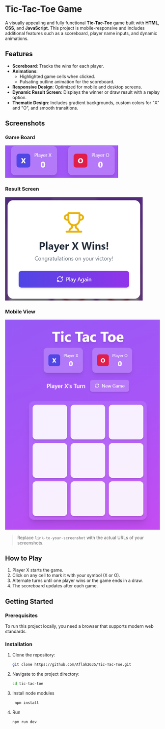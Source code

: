 # Tic-Tac-Toe Game

A visually appealing and fully functional **Tic-Tac-Toe** game built with **HTML**, **CSS**, and **JavaScript**. This project is mobile-responsive and includes additional features such as a scoreboard, player name inputs, and dynamic animations.

## Features

- **Scoreboard**: Tracks the wins for each player.
- **Animations**: 
  - Highlighted game cells when clicked.
  - Pulsating outline animation for the scoreboard.
- **Responsive Design**: Optimized for mobile and desktop screens.
- **Dynamic Result Screen**: Displays the winner or draw result with a replay option.
- **Thematic Design**: Includes gradient backgrounds, custom colors for "X" and "O", and smooth transitions.

## Screenshots

### Game Board
![Tic-Tac-Toe Game Board](https://raw.githubusercontent.com/Aflah2635/Tic-Tac-Toe/refs/heads/main/images/gameboard.png)

### Result Screen
![Result Screen](https://raw.githubusercontent.com/Aflah2635/Tic-Tac-Toe/refs/heads/main/images/result.png)

### Mobile View
![Mobile View](https://raw.githubusercontent.com/Aflah2635/Tic-Tac-Toe/refs/heads/main/images/phone.png)

> Replace `link-to-your-screenshot` with the actual URLs of your screenshots.
> 
## How to Play

1. Player X starts the game.
2. Click on any cell to mark it with your symbol (X or O).
3. Alternate turns until one player wins or the game ends in a draw.
4. The scoreboard updates after each game.

## Getting Started

### Prerequisites

To run this project locally, you need a browser that supports modern web standards.

### Installation

1. Clone the repository:

   ```bash
   git clone https://github.com/Aflah2635/Tic-Tac-Toe.git
   ```
2. Navigate to the project directory:
 
   ```bash
   cd tic-tac-toe
   ```

3. Install node modules
   
    ```bash
     npm install
     ```
4. Run
 
   ```bash
   npm run dev
   ```
   
  
